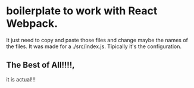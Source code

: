# boilerplate to work with React Webpack.

It just need to copy and paste those files and change maybe the names of the files. 
It was made for a ./src/index.js. Tipically it's the configuration.

## The Best of All!!!!,

it is actual!!!
